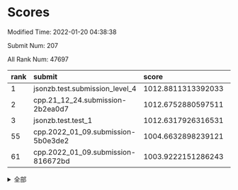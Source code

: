 # Scores

Modified Time: 2022-01-20 04:38:38

Submit Num: 207

All Rank Num: 47697

| rank |               submit               |       score        |       sigma        | pk_num |
| :--- | :--------------------------------- | :----------------- | :----------------- | :----- |
| 1    | jsonzb.test.submission_level_4     | 1012.8811313392033 | 0.804146711364787  | 924    |
| 2    | cpp.21_12_24.submission-2b2ea0d7   | 1012.6752880597511 | 0.7919066004263918 | 919    |
| 3    | jsonzb.test.test_1                 | 1012.6317926316531 | 0.8278881854602969 | 895    |
| 55   | cpp.2022_01_09.submission-5b0e3de2 | 1004.6632898239121 | 0.7165748520663751 | 921    |
| 61   | cpp.2022_01_09.submission-816672bd | 1003.9222151286243 | 0.7061123710317733 | 921    |


<details>
<summary>全部</summary>

| rank |                 submit                 |       score        |       sigma        | pk_num |
| :--- | :------------------------------------- | :----------------- | :----------------- | :----- |
| 1    | jsonzb.test.submission_level_4         | 1012.8811313392033 | 0.804146711364787  | 924    |
| 2    | cpp.21_12_24.submission-2b2ea0d7       | 1012.6752880597511 | 0.7919066004263918 | 919    |
| 3    | jsonzb.test.test_1                     | 1012.6317926316531 | 0.8278881854602969 | 895    |
| 4    | gobigger.level_3.submission_level_3_37 | 1011.6622980658119 | 0.775722321368804  | 917    |
| 5    | gobigger.level_3.submission_level_3_33 | 1011.4789369080174 | 0.763690488814672  | 922    |
| 6    | gobigger.level_3.submission_level_3_24 | 1011.3600080572887 | 0.7738989949414689 | 922    |
| 7    | gobigger.level_3.submission_level_3_36 | 1011.3387850289646 | 0.7819655533835074 | 919    |
| 8    | gobigger.level_3.submission_level_3_42 | 1010.9645331776642 | 0.7517393018734894 | 924    |
| 9    | gobigger.level_3.submission_level_3_34 | 1010.962064148668  | 0.7669743225408931 | 921    |
| 10   | gobigger.level_3.submission_level_3_32 | 1010.9178984585917 | 0.7701688194411586 | 919    |
| 11   | gobigger.level_3.submission_level_3_29 | 1010.776352993303  | 0.7516481547093562 | 921    |
| 12   | gobigger.level_3.submission_level_3_38 | 1010.7300683440747 | 0.7499920921960581 | 920    |
| 13   | gobigger.level_3.submission_level_3_10 | 1010.7251152001611 | 0.767318055175679  | 928    |
| 14   | gobigger.level_3.submission_level_3_8  | 1010.6993399364499 | 0.7872222925364235 | 926    |
| 15   | gobigger.level_3.submission_level_3_40 | 1010.5522995561774 | 0.7656180525081545 | 920    |
| 16   | gobigger.level_3.submission_level_3_4  | 1010.425279400053  | 0.765065910345927  | 922    |
| 17   | gobigger.level_3.submission_level_3_15 | 1010.2903501419275 | 0.7518657807307609 | 922    |
| 18   | gobigger.level_3.submission_level_3_2  | 1010.2893209375754 | 0.7750457101305608 | 922    |
| 19   | gobigger.level_3.submission_level_3_35 | 1010.2880961996815 | 0.7388452173774873 | 920    |
| 20   | gobigger.level_3.submission_level_3_1  | 1010.2588193593288 | 0.7578499163169489 | 923    |
| 21   | gobigger.level_3.submission_level_3_47 | 1010.2364799278638 | 0.7660605637887948 | 918    |
| 22   | gobigger.level_3.submission_level_3_21 | 1010.2163923425572 | 0.7619842372533479 | 922    |
| 23   | gobigger.level_3.submission_level_3_28 | 1010.160260233951  | 0.7587700182742632 | 924    |
| 24   | gobigger.level_3.submission_level_3_20 | 1009.9190368493311 | 0.7574826459232624 | 921    |
| 25   | gobigger.level_3.submission_level_3_49 | 1009.8857780488248 | 0.7555791888243748 | 923    |
| 26   | gobigger.level_3.submission_level_3_45 | 1009.8374316540841 | 0.7631804122563971 | 921    |
| 27   | gobigger.level_3.submission_level_3_16 | 1009.8125360494765 | 0.7524124919542778 | 924    |
| 28   | gobigger.level_3.submission_level_3_48 | 1009.7804254120427 | 0.760804416994466  | 920    |
| 29   | gobigger.level_3.submission_level_3_46 | 1009.7628361949971 | 0.7724574402765929 | 921    |
| 30   | gobigger.level_3.submission_level_3_41 | 1009.6933661411077 | 0.7392843091121203 | 926    |
| 31   | gobigger.level_3.submission_level_3_3  | 1009.6539500278059 | 0.7533158814843423 | 921    |
| 32   | gobigger.level_3.submission_level_3_12 | 1009.5185752430292 | 0.763189956856102  | 922    |
| 33   | gobigger.level_3.submission_level_3_25 | 1009.4684642759469 | 0.7619003173476235 | 918    |
| 34   | gobigger.level_3.submission_level_3_17 | 1009.4542387240035 | 0.7548978432317873 | 930    |
| 35   | gobigger.level_3.submission_level_3_11 | 1009.4324759266049 | 0.7457001603415793 | 920    |
| 36   | gobigger.level_3.submission_level_3_23 | 1009.4032419895829 | 0.7385820533588825 | 919    |
| 37   | gobigger.level_3.submission_level_3_26 | 1009.2120099331345 | 0.7429164610852372 | 918    |
| 38   | gobigger.level_3.submission_level_3_31 | 1009.1738000799181 | 0.7229234133853456 | 923    |
| 39   | gobigger.level_3.submission_level_3_30 | 1009.1121356168962 | 0.7317811558494112 | 922    |
| 40   | gobigger.level_3.submission_level_3_18 | 1009.0931552087584 | 0.7333526432327523 | 921    |
| 41   | gobigger.level_3.submission_level_3_19 | 1009.0828309164692 | 0.7360861850892596 | 917    |
| 42   | gobigger.level_3.submission_level_3_44 | 1009.0354165381065 | 0.7544503112609581 | 928    |
| 43   | gobigger.level_3.submission_level_3_14 | 1008.9239721254338 | 0.7426928877118424 | 923    |
| 44   | gobigger.level_3.submission_level_3_22 | 1008.8648150261808 | 0.7412331713080583 | 923    |
| 45   | gobigger.level_3.submission_level_3_39 | 1008.838198805915  | 0.7403183802008122 | 929    |
| 46   | gobigger.level_3.submission_level_3_0  | 1008.7783498492278 | 0.7510836747370816 | 925    |
| 47   | gobigger.level_3.submission_level_3_43 | 1008.6937790747255 | 0.7348564766270814 | 926    |
| 48   | gobigger.level_3.submission_level_3_5  | 1008.6620757908622 | 0.7531183151976157 | 924    |
| 49   | gobigger.level_3.submission_level_3_7  | 1008.4950986514405 | 0.7386873480269205 | 919    |
| 50   | gobigger.level_3.submission_level_3_9  | 1008.4161143074969 | 0.7484064013837252 | 922    |
| 51   | gobigger.level_3.submission_level_3_27 | 1008.4075774401248 | 0.7297109752796297 | 920    |
| 52   | gobigger.level_3.submission_level_3_13 | 1008.0946330024078 | 0.7440863179335501 | 922    |
| 53   | gobigger.level_3.submission_level_3_6  | 1007.8322301513782 | 0.7535917755875489 | 924    |
| 54   | gobigger.level_1.submission_level_1_18 | 1004.9456399628427 | 0.7258014084748292 | 924    |
| 55   | cpp.2022_01_09.submission-5b0e3de2     | 1004.6632898239121 | 0.7165748520663751 | 921    |
| 56   | gobigger.level_1.submission_level_1_42 | 1004.4401047976748 | 0.726283907543547  | 923    |
| 57   | gobigger.level_1.submission_level_1_28 | 1004.426427049868  | 0.7142600598136252 | 920    |
| 58   | gobigger.level_1.submission_level_1_33 | 1004.2277211343857 | 0.7201385562758114 | 923    |
| 59   | gobigger.level_1.submission_level_1_38 | 1004.143202235962  | 0.7147302037953941 | 925    |
| 60   | gobigger.level_1.submission_level_1_10 | 1004.045924918831  | 0.7167719347426439 | 922    |
| 61   | cpp.2022_01_09.submission-816672bd     | 1003.9222151286243 | 0.7061123710317733 | 921    |
| 62   | gobigger.level_1.submission_level_1_4  | 1003.7600325083074 | 0.706939226653324  | 921    |
| 63   | gobigger.level_1.submission_level_1_19 | 1003.7139008097022 | 0.7193006479397862 | 920    |
| 64   | gobigger.level_1.submission_level_1_12 | 1003.5315299538581 | 0.7114753464391586 | 926    |
| 65   | gobigger.level_1.submission_level_1_47 | 1003.5147885191296 | 0.713329554089838  | 922    |
| 66   | gobigger.level_1.submission_level_1_40 | 1003.5138798923791 | 0.7023996324654136 | 917    |
| 67   | gobigger.level_1.submission_level_1_2  | 1003.4563249542072 | 0.7107765609393761 | 929    |
| 68   | gobigger.level_1.submission_level_1_24 | 1003.3469012003565 | 0.7089234053211111 | 917    |
| 69   | gobigger.level_1.submission_level_1_36 | 1003.3181235691612 | 0.7146436178914981 | 918    |
| 70   | gobigger.level_1.submission_level_1_35 | 1003.307874513507  | 0.7205663359024621 | 924    |
| 71   | gobigger.level_1.submission_level_1_0  | 1003.3071916206163 | 0.7191556719187732 | 924    |
| 72   | gobigger.level_1.submission_level_1_39 | 1003.2825013523412 | 0.7028227797582715 | 921    |
| 73   | gobigger.level_1.submission_level_1_9  | 1003.2303902658326 | 0.7147144989447424 | 926    |
| 74   | gobigger.level_1.submission_level_1_29 | 1003.200966743798  | 0.7076977117604324 | 921    |
| 75   | gobigger.level_1.submission_level_1_3  | 1003.186936048905  | 0.715533485583965  | 924    |
| 76   | gobigger.level_1.submission_level_1_25 | 1003.158486519689  | 0.718425328987684  | 928    |
| 77   | gobigger.level_1.submission_level_1_32 | 1003.1566982367183 | 0.7013060151961067 | 923    |
| 78   | gobigger.level_1.submission_level_1_49 | 1003.1046843942253 | 0.7084615405783264 | 923    |
| 79   | gobigger.level_1.submission_level_1_45 | 1003.0913794927151 | 0.7132084571090328 | 918    |
| 80   | gobigger.level_1.submission_level_1_23 | 1003.0437318599451 | 0.7155652027265408 | 925    |
| 81   | gobigger.level_1.submission_level_1_16 | 1003.0231447298094 | 0.7268893986396774 | 921    |
| 82   | gobigger.level_1.submission_level_1_44 | 1002.9609734903843 | 0.7287753205245767 | 925    |
| 83   | gobigger.level_1.submission_level_1_6  | 1002.9506928972819 | 0.7136360449054792 | 927    |
| 84   | gobigger.level_1.submission_level_1_20 | 1002.8275849152349 | 0.7154856883042932 | 920    |
| 85   | gobigger.level_1.submission_level_1_34 | 1002.7732287760438 | 0.7228850397488247 | 924    |
| 86   | gobigger.level_1.submission_level_1_8  | 1002.736135755506  | 0.7149583312566548 | 920    |
| 87   | gobigger.level_1.submission_level_1_27 | 1002.7275006881321 | 0.7139114714760497 | 928    |
| 88   | gobigger.level_1.submission_level_1_41 | 1002.7026050797117 | 0.7143118036649037 | 922    |
| 89   | gobigger.level_1.submission_level_1_46 | 1002.6663773968047 | 0.705255179675866  | 919    |
| 90   | gobigger.level_1.submission_level_1_48 | 1002.6315201933594 | 0.7126446275679496 | 924    |
| 91   | gobigger.level_1.submission_level_1_17 | 1002.6152446400077 | 0.7141589823944758 | 923    |
| 92   | gobigger.level_1.submission_level_1_15 | 1002.5607755717733 | 0.7184952153754872 | 924    |
| 93   | gobigger.level_1.submission_level_1_31 | 1002.5351986190167 | 0.7147915178489497 | 921    |
| 94   | gobigger.level_1.submission_level_1_14 | 1002.5179140600642 | 0.7034494690481862 | 923    |
| 95   | gobigger.level_1.submission_level_1_13 | 1002.4834980969532 | 0.7054197424641292 | 921    |
| 96   | gobigger.level_1.submission_level_1_5  | 1002.434898672758  | 0.7132847940185162 | 921    |
| 97   | gobigger.level_1.submission_level_1_37 | 1002.4123287410704 | 0.7059148365837994 | 922    |
| 98   | gobigger.level_1.submission_level_1_43 | 1002.3830822867301 | 0.7082206012012845 | 921    |
| 99   | gobigger.level_1.submission_level_1_11 | 1002.3629496679607 | 0.7102983345050239 | 922    |
| 100  | gobigger.level_1.submission_level_1_21 | 1002.3442802880818 | 0.710510163868875  | 919    |
| 101  | gobigger.level_1.submission_level_1_7  | 1002.340478719988  | 0.7130250655523312 | 926    |
| 102  | gobigger.level_1.submission_level_1_30 | 1002.2380327472393 | 0.7076474479497837 | 926    |
| 103  | gobigger.level_1.submission_level_1_1  | 1001.9943376249885 | 0.7027022777585077 | 923    |
| 104  | gobigger.level_1.submission_level_1_22 | 1001.9809109467204 | 0.7114798210889515 | 923    |
| 105  | gobigger.level_1.submission_level_1_26 | 1001.8927338285613 | 0.715317838520465  | 920    |
| 106  | gobigger.random.submission_random_9    | 997.7883801676735  | 0.7079098242538858 | 925    |
| 107  | gobigger.random.submission_random_3    | 997.1873614125745  | 0.7071304032138014 | 921    |
| 108  | gobigger.random.submission_random_34   | 997.1647624599163  | 0.7116308213124912 | 918    |
| 109  | gobigger.random.submission_random_20   | 997.131168108304   | 0.7203386748204795 | 924    |
| 110  | gobigger.random.submission_random_18   | 997.0181731105918  | 0.7207224366672014 | 916    |
| 111  | gobigger.random.submission_random_28   | 996.9843484006667  | 0.7047446100848266 | 915    |
| 112  | gobigger.random.submission_random_46   | 996.9301970141177  | 0.7094392842306351 | 919    |
| 113  | gobigger.random.submission_random_36   | 996.7861847102428  | 0.7352839815505562 | 919    |
| 114  | gobigger.random.submission_random_6    | 996.6508035955305  | 0.7208651425030437 | 920    |
| 115  | gobigger.random.submission_random_47   | 996.5977653405374  | 0.7030670616067952 | 924    |
| 116  | gobigger.random.submission_random_4    | 996.5901521275493  | 0.7145685271229624 | 924    |
| 117  | gobigger.random.submission_random_25   | 996.5341277818166  | 0.7072525985609182 | 920    |
| 118  | gobigger.random.submission_random_16   | 996.4680345176264  | 0.6974240116488845 | 924    |
| 119  | gobigger.random.submission_random_15   | 996.4596260665484  | 0.7130666217385264 | 921    |
| 120  | gobigger.random.submission_random_0    | 996.4571592384222  | 0.7096178086076922 | 920    |
| 121  | gobigger.random.submission_random_39   | 996.4040058318006  | 0.7019375971300178 | 927    |
| 122  | gobigger.random.submission_random_48   | 996.3073808724853  | 0.7134901046753795 | 921    |
| 123  | gobigger.random.submission_random_24   | 996.2820570028255  | 0.7146797304337678 | 921    |
| 124  | gobigger.random.submission_random_26   | 996.2470772402348  | 0.7080350063057318 | 921    |
| 125  | gobigger.random.submission_random_13   | 996.2152635778996  | 0.702005327979687  | 927    |
| 126  | gobigger.random.submission_random_49   | 996.1952383033253  | 0.7140652390135167 | 922    |
| 127  | gobigger.random.submission_random_14   | 996.1748076018425  | 0.705477394111891  | 925    |
| 128  | gobigger.random.submission_random_38   | 996.1581979507663  | 0.7101330186566515 | 925    |
| 129  | gobigger.random.submission_random_37   | 996.1039604012116  | 0.7206586520580106 | 920    |
| 130  | gobigger.random.submission_random_45   | 996.0948793694281  | 0.7079579873726012 | 926    |
| 131  | gobigger.random.submission_random_32   | 996.0726603262408  | 0.7100793441043943 | 920    |
| 132  | gobigger.random.submission_random_1    | 996.0430874151602  | 0.7007543366501744 | 921    |
| 133  | gobigger.random.submission_random_31   | 996.0145533056102  | 0.7280093610445898 | 920    |
| 134  | gobigger.random.submission_random_21   | 995.9820266314098  | 0.7195296636082711 | 921    |
| 135  | gobigger.random.submission_random_17   | 995.9173743169135  | 0.7002837583216264 | 924    |
| 136  | gobigger.random.submission_random_10   | 995.8699276804895  | 0.7152952462204183 | 922    |
| 137  | gobigger.random.submission_random_29   | 995.8321468601789  | 0.7078298134742452 | 920    |
| 138  | gobigger.random.submission_random_44   | 995.7633477251056  | 0.7195759527520689 | 919    |
| 139  | gobigger.random.submission_random_11   | 995.6938409807823  | 0.7259723383102165 | 923    |
| 140  | gobigger.random.submission_random_33   | 995.6698110129754  | 0.7180628557748154 | 919    |
| 141  | gobigger.random.submission_random_2    | 995.6484385800696  | 0.7057887051420052 | 917    |
| 142  | gobigger.random.submission_random_7    | 995.6277290122304  | 0.7112121343453718 | 923    |
| 143  | gobigger.random.submission_random_23   | 995.5671493679107  | 0.7029893824595363 | 922    |
| 144  | gobigger.random.submission_random_40   | 995.5329213199757  | 0.7150946165837135 | 919    |
| 145  | gobigger.random.submission_random_5    | 995.517937584152   | 0.7154825145116698 | 915    |
| 146  | gobigger.random.submission_random_19   | 995.4849889814598  | 0.7120054502908862 | 919    |
| 147  | gobigger.random.submission_random_42   | 995.4460850630016  | 0.7083111867271075 | 920    |
| 148  | gobigger.random.submission_random_35   | 995.3718694202524  | 0.7145165771383055 | 922    |
| 149  | gobigger.random.submission_random_22   | 995.3109997069301  | 0.715608248426371  | 924    |
| 150  | gobigger.random.submission_random_8    | 995.23083826389    | 0.712472828190849  | 927    |
| 151  | gobigger.random.submission_random_12   | 995.2015211455439  | 0.7149190700653474 | 921    |
| 152  | gobigger.random.submission_random_41   | 995.0529832656389  | 0.7019266673455475 | 921    |
| 153  | gobigger.random.submission_random_30   | 994.776279167952   | 0.713858766389984  | 922    |
| 154  | gobigger.random.submission_random_43   | 994.6045654171745  | 0.7383250298446246 | 917    |
| 155  | gobigger.level_2.submission_level_2_4  | 994.5023816574878  | 0.7349061967099244 | 927    |
| 156  | gobigger.random.submission_random_27   | 994.472295094056   | 0.7100544680851795 | 921    |
| 157  | gobigger.level_2.submission_level_2_41 | 994.29192167818    | 0.7325455006609362 | 922    |
| 158  | gobigger.level_2.submission_level_2_28 | 994.0359260439536  | 0.7318342348217882 | 919    |
| 159  | gobigger.level_2.submission_level_2_1  | 993.954736349442   | 0.7449402056575801 | 924    |
| 160  | gobigger.level_2.submission_level_2_35 | 993.9261748172148  | 0.728980074800509  | 921    |
| 161  | gobigger.level_2.submission_level_2_20 | 993.5463315527032  | 0.7389991223950015 | 920    |
| 162  | gobigger.level_2.submission_level_2_8  | 993.4199387884715  | 0.7405566619447564 | 921    |
| 163  | gobigger.level_2.submission_level_2_3  | 993.397644511142   | 0.7304165000099612 | 920    |
| 164  | gobigger.level_2.submission_level_2_33 | 993.2937524378652  | 0.7494128597507418 | 925    |
| 165  | gobigger.level_2.submission_level_2_5  | 993.0936505476407  | 0.7366629798031286 | 919    |
| 166  | gobigger.level_2.submission_level_2_18 | 993.0290905506263  | 0.7418222486819586 | 917    |
| 167  | gobigger.level_2.submission_level_2_13 | 992.9971396944082  | 0.7670110199754406 | 930    |
| 168  | gobigger.level_2.submission_level_2_11 | 992.8427118934084  | 0.7543900164551623 | 925    |
| 169  | gobigger.level_2.submission_level_2_45 | 992.7873922017369  | 0.7388928332713932 | 920    |
| 170  | gobigger.level_2.submission_level_2_42 | 992.6017300545643  | 0.7508355056358084 | 921    |
| 171  | gobigger.level_2.submission_level_2_32 | 992.6012322039414  | 0.7311380708739771 | 921    |
| 172  | gobigger.level_2.submission_level_2_26 | 992.5780236616247  | 0.7410736985500539 | 920    |
| 173  | gobigger.level_2.submission_level_2_17 | 992.5626580982462  | 0.7383894201134905 | 924    |
| 174  | gobigger.level_2.submission_level_2_36 | 992.5179511210032  | 0.7544376105092725 | 922    |
| 175  | gobigger.level_2.submission_level_2_10 | 992.4988721621975  | 0.7512616078859978 | 921    |
| 176  | gobigger.level_2.submission_level_2_29 | 992.4914564537661  | 0.7700031852923815 | 927    |
| 177  | gobigger.level_2.submission_level_2_22 | 992.3844892114831  | 0.7318093570790826 | 924    |
| 178  | gobigger.level_2.submission_level_2_40 | 992.3727735222927  | 0.7601633347257204 | 922    |
| 179  | gobigger.level_2.submission_level_2_15 | 992.248313766487   | 0.7522898089539766 | 923    |
| 180  | gobigger.level_2.submission_level_2_23 | 992.2187122543428  | 0.7597613792596098 | 918    |
| 181  | gobigger.level_2.submission_level_2_14 | 992.173921009323   | 0.7439277810451685 | 923    |
| 182  | gobigger.level_2.submission_level_2_47 | 992.1630247462804  | 0.724730376804438  | 918    |
| 183  | gobigger.level_2.submission_level_2_7  | 992.1592565471375  | 0.7664364655701925 | 919    |
| 184  | gobigger.level_2.submission_level_2_2  | 992.1059256585639  | 0.7497103962659306 | 921    |
| 185  | gobigger.level_2.submission_level_2_30 | 992.0287892481513  | 0.7432563352197483 | 922    |
| 186  | gobigger.level_2.submission_level_2_27 | 992.0257577246215  | 0.7591770194439854 | 920    |
| 187  | gobigger.level_2.submission_level_2_44 | 991.8960372802667  | 0.7363958703486528 | 919    |
| 188  | gobigger.level_2.submission_level_2_12 | 991.8543958772899  | 0.7449200649289647 | 921    |
| 189  | gobigger.level_2.submission_level_2_24 | 991.8206254118647  | 0.7348699026592203 | 925    |
| 190  | gobigger.level_2.submission_level_2_39 | 991.7496839470443  | 0.7394197106512906 | 917    |
| 191  | gobigger.level_2.submission_level_2_46 | 991.5309074731342  | 0.7590067813246499 | 922    |
| 192  | gobigger.level_2.submission_level_2_25 | 991.503934321485   | 0.7532245430858496 | 922    |
| 193  | gobigger.level_2.submission_level_2_48 | 991.446621291065   | 0.78462749554031   | 924    |
| 194  | gobigger.level_2.submission_level_2_31 | 991.3484970272187  | 0.7347351153748666 | 924    |
| 195  | gobigger.level_2.submission_level_2_34 | 991.2845175147695  | 0.752564253049125  | 917    |
| 196  | gobigger.level_2.submission_level_2_0  | 991.1521106921447  | 0.745797033236356  | 919    |
| 197  | gobigger.level_2.submission_level_2_43 | 990.9224295448554  | 0.7493971332576798 | 923    |
| 198  | gobigger.level_2.submission_level_2_37 | 990.9163917734486  | 0.7524131672412468 | 917    |
| 199  | gobigger.level_2.submission_level_2_21 | 990.8537064423174  | 0.766240834844774  | 921    |
| 200  | gobigger.level_2.submission_level_2_9  | 990.7681870449225  | 0.7562034519097589 | 918    |
| 201  | gobigger.level_2.submission_level_2_49 | 990.7343056307781  | 0.7738376810605833 | 914    |
| 202  | gobigger.level_2.submission_level_2_38 | 990.4398174882224  | 0.7842946047079372 | 920    |
| 203  | gobigger.level_2.submission_level_2_6  | 990.3958282282377  | 0.7519514135626635 | 924    |
| 204  | gobigger.level_2.submission_level_2_16 | 989.9212994322351  | 0.7606129158848589 | 922    |
| 205  | gobigger.level_2.submission_level_2_19 | 989.415732932006   | 0.8059203253722165 | 923    |
| 206  | gobigger.none.submission_none_1        | 977.016001187213   | 1.438451510857788  | 924    |
| 207  | gobigger.none.submission_none_0        | 975.6058662773293  | 1.5462336369746958 | 922    |

</details>
